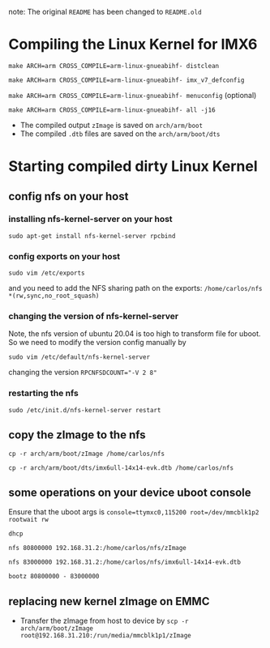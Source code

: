 note:  The original `README` has been changed to `README.old`

# Compiling the Linux Kernel for IMX6

`make ARCH=arm CROSS_COMPILE=arm-linux-gnueabihf- distclean`

`make ARCH=arm CROSS_COMPILE=arm-linux-gnueabihf- imx_v7_defconfig`

`make ARCH=arm CROSS_COMPILE=arm-linux-gnueabihf- menuconfig` (optional)

`make ARCH=arm CROSS_COMPILE=arm-linux-gnueabihf- all -j16`

* The compiled output `zImage` is saved on `arch/arm/boot`
* The compiled `.dtb` files are saved on the `arch/arm/boot/dts`

# Starting compiled dirty Linux Kernel

## config nfs on your host

### installing nfs-kernel-server on your host
`sudo apt-get install nfs-kernel-server rpcbind`

### config exports on your host
`sudo vim /etc/exports`

and you need to add the NFS sharing path on the exports:
`/home/carlos/nfs *(rw,sync,no_root_squash)`

### changing the version of nfs-kernel-server

Note, the nfs version of ubuntu 20.04 is too high to transform file for uboot.
So we need to modify the version config manually by

`sudo vim /etc/default/nfs-kernel-server`

changing the version `RPCNFSDCOUNT="-V 2 8"`

### restarting the nfs

`sudo /etc/init.d/nfs-kernel-server restart`

## copy the zImage to the nfs

`cp -r arch/arm/boot/zImage /home/carlos/nfs`

`cp -r arch/arm/boot/dts/imx6ull-14x14-evk.dtb /home/carlos/nfs`

## some operations on your device uboot console

Ensure that the uboot args is `console=ttymxc0,115200 root=/dev/mmcblk1p2 rootwait rw`

`dhcp`

`nfs 80800000 192.168.31.2:/home/carlos/nfs/zImage`

`nfs 83000000 192.168.31.2:/home/carlos/nfs/imx6ull-14x14-evk.dtb`

`bootz 80800000 - 83000000`

## replacing new kernel zImage on EMMC

* Transfer the zImage from host to device by `scp -r arch/arm/boot/zImage root@192.168.31.210:/run/media/mmcblk1p1/zImage`
